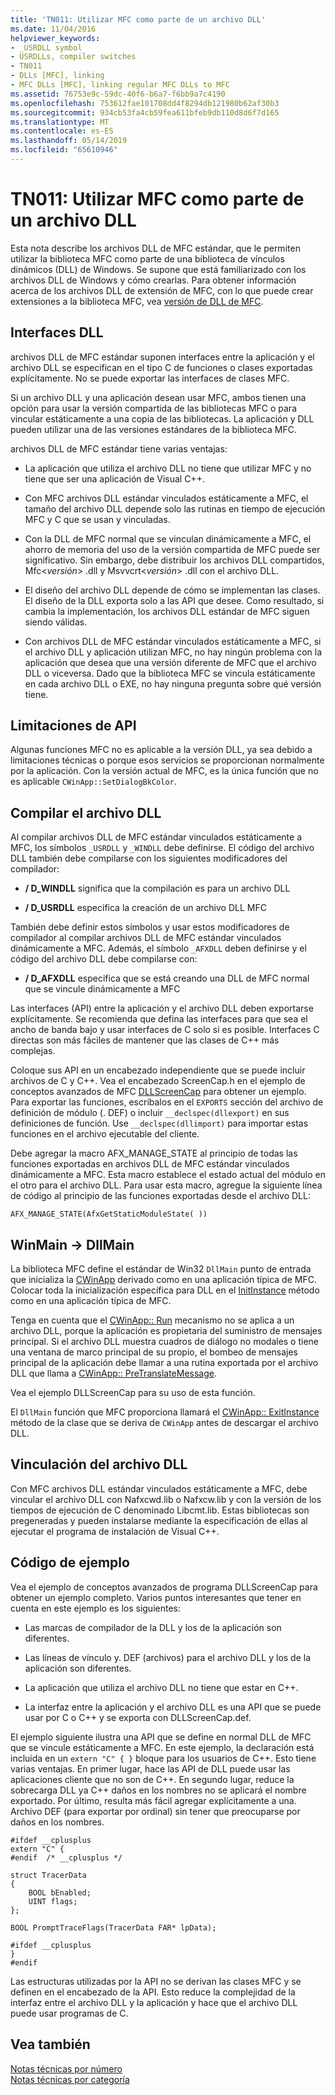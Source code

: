 ```yaml
---
title: 'TN011: Utilizar MFC como parte de un archivo DLL'
ms.date: 11/04/2016
helpviewer_keywords:
- _USRDLL symbol
- USRDLLs, compiler switches
- TN011
- DLLs [MFC], linking
- MFC DLLs [MFC], linking regular MFC DLLs to MFC
ms.assetid: 76753e9c-59dc-40f6-b6a7-f6bb9a7c4190
ms.openlocfilehash: 753612fae101708dd4f8294db121980b62af30b3
ms.sourcegitcommit: 934cb53fa4cb59fea611bfeb9db110d8d6f7d165
ms.translationtype: MT
ms.contentlocale: es-ES
ms.lasthandoff: 05/14/2019
ms.locfileid: "65610946"
---
```

# <a name="tn011-using-mfc-as-part-of-a-dll"></a>TN011: Utilizar MFC como parte de un archivo DLL

Esta nota describe los archivos DLL de MFC estándar, que le permiten utilizar la biblioteca MFC como parte de una biblioteca de vínculos dinámicos (DLL) de Windows. Se supone que está familiarizado con los archivos DLL de Windows y cómo crearlas. Para obtener información acerca de los archivos DLL de extensión de MFC, con lo que puede crear extensiones a la biblioteca MFC, vea [versión de DLL de MFC](../mfc/tn033-dll-version-of-mfc.md).

## <a name="dll-interfaces"></a>Interfaces DLL

archivos DLL de MFC estándar suponen interfaces entre la aplicación y el archivo DLL se especifican en el tipo C de funciones o clases exportadas explícitamente. No se puede exportar las interfaces de clases MFC.

Si un archivo DLL y una aplicación desean usar MFC, ambos tienen una opción para usar la versión compartida de las bibliotecas MFC o para vincular estáticamente a una copia de las bibliotecas. La aplicación y DLL pueden utilizar una de las versiones estándares de la biblioteca MFC.

archivos DLL de MFC estándar tiene varias ventajas:

- La aplicación que utiliza el archivo DLL no tiene que utilizar MFC y no tiene que ser una aplicación de Visual C++.

- Con MFC archivos DLL estándar vinculados estáticamente a MFC, el tamaño del archivo DLL depende solo las rutinas en tiempo de ejecución MFC y C que se usan y vinculadas.

- Con la DLL de MFC normal que se vinculan dinámicamente a MFC, el ahorro de memoria del uso de la versión compartida de MFC puede ser significativo. Sin embargo, debe distribuir los archivos DLL compartidos, Mfc\<*versión*> .dll y Msvvcrt\<*versión*> .dll con el archivo DLL.

- El diseño del archivo DLL depende de cómo se implementan las clases. El diseño de la DLL exporta solo a las API que desee. Como resultado, si cambia la implementación, los archivos DLL estándar de MFC siguen siendo válidas.

- Con archivos DLL de MFC estándar vinculados estáticamente a MFC, si el archivo DLL y aplicación utilizan MFC, no hay ningún problema con la aplicación que desea que una versión diferente de MFC que el archivo DLL o viceversa. Dado que la biblioteca MFC se vincula estáticamente en cada archivo DLL o EXE, no hay ninguna pregunta sobre qué versión tiene.

## <a name="api-limitations"></a>Limitaciones de API

Algunas funciones MFC no es aplicable a la versión DLL, ya sea debido a limitaciones técnicas o porque esos servicios se proporcionan normalmente por la aplicación. Con la versión actual de MFC, es la única función que no es aplicable `CWinApp::SetDialogBkColor`.

## <a name="building-your-dll"></a>Compilar el archivo DLL

Al compilar archivos DLL de MFC estándar vinculados estáticamente a MFC, los símbolos `_USRDLL` y `_WINDLL` debe definirse. El código del archivo DLL también debe compilarse con los siguientes modificadores del compilador:

- **/ D_WINDLL** significa que la compilación es para un archivo DLL

- **/ D_USRDLL** especifica la creación de un archivo DLL MFC

También debe definir estos símbolos y usar estos modificadores de compilador al compilar archivos DLL de MFC estándar vinculados dinámicamente a MFC. Además, el símbolo `_AFXDLL` deben definirse y el código del archivo DLL debe compilarse con:

- **/ D_AFXDLL** especifica que se está creando una DLL de MFC normal que se vincule dinámicamente a MFC

Las interfaces (API) entre la aplicación y el archivo DLL deben exportarse explícitamente. Se recomienda que defina las interfaces para que sea el ancho de banda bajo y usar interfaces de C solo si es posible. Interfaces C directas son más fáciles de mantener que las clases de C++ más complejas.

Coloque sus API en un encabezado independiente que se puede incluir archivos de C y C++. Vea el encabezado ScreenCap.h en el ejemplo de conceptos avanzados de MFC [DLLScreenCap](../overview/visual-cpp-samples.md) para obtener un ejemplo. Para exportar las funciones, escríbalos en el `EXPORTS` sección del archivo de definición de módulo (. DEF) o incluir `__declspec(dllexport)` en sus definiciones de función. Use `__declspec(dllimport)` para importar estas funciones en el archivo ejecutable del cliente.

Debe agregar la macro AFX_MANAGE_STATE al principio de todas las funciones exportadas en archivos DLL de MFC estándar vinculados dinámicamente a MFC. Esta macro establece el estado actual del módulo en el otro para el archivo DLL. Para usar esta macro, agregue la siguiente línea de código al principio de las funciones exportadas desde el archivo DLL:

`AFX_MANAGE_STATE(AfxGetStaticModuleState( ))`

## <a name="winmain---dllmain"></a>WinMain -> DllMain

La biblioteca MFC define el estándar de Win32 `DllMain` punto de entrada que inicializa la [CWinApp](../mfc/reference/cwinapp-class.md) derivado como en una aplicación típica de MFC. Colocar toda la inicialización específica para DLL en el [InitInstance](../mfc/reference/cwinapp-class.md#initinstance) método como en una aplicación típica de MFC.

Tenga en cuenta que el [CWinApp:: Run](../mfc/reference/cwinapp-class.md#run) mecanismo no se aplica a un archivo DLL, porque la aplicación es propietaria del suministro de mensajes principal. Si el archivo DLL muestra cuadros de diálogo no modales o tiene una ventana de marco principal de su propio, el bombeo de mensajes principal de la aplicación debe llamar a una rutina exportada por el archivo DLL que llama a [CWinApp:: PreTranslateMessage](../mfc/reference/cwinapp-class.md#pretranslatemessage).

Vea el ejemplo DLLScreenCap para su uso de esta función.

El `DllMain` función que MFC proporciona llamará el [CWinApp:: ExitInstance](../mfc/reference/cwinapp-class.md#exitinstance) método de la clase que se deriva de `CWinApp` antes de descargar el archivo DLL.

## <a name="linking-your-dll"></a>Vinculación del archivo DLL

Con MFC archivos DLL estándar vinculados estáticamente a MFC, debe vincular el archivo DLL con Nafxcwd.lib o Nafxcw.lib y con la versión de los tiempos de ejecución de C denominado Libcmt.lib. Estas bibliotecas son pregeneradas y pueden instalarse mediante la especificación de ellas al ejecutar el programa de instalación de Visual C++.

## <a name="sample-code"></a>Código de ejemplo

Vea el ejemplo de conceptos avanzados de programa DLLScreenCap para obtener un ejemplo completo. Varios puntos interesantes que tener en cuenta en este ejemplo es los siguientes:

- Las marcas de compilador de la DLL y los de la aplicación son diferentes.

- Las líneas de vínculo y. DEF (archivos) para el archivo DLL y los de la aplicación son diferentes.

- La aplicación que utiliza el archivo DLL no tiene que estar en C++.

- La interfaz entre la aplicación y el archivo DLL es una API que se puede usar por C o C++ y se exporta con DLLScreenCap.def.

El ejemplo siguiente ilustra una API que se define en normal DLL de MFC que se vincule estáticamente a MFC. En este ejemplo, la declaración está incluida en un `extern "C" { }` bloque para los usuarios de C++. Esto tiene varias ventajas. En primer lugar, hace las API de DLL puede usar las aplicaciones cliente que no son de C++. En segundo lugar, reduce la sobrecarga DLL ya C++ daños en los nombres no se aplicará el nombre exportado. Por último, resulta más fácil agregar explícitamente a una. Archivo DEF (para exportar por ordinal) sin tener que preocuparse por daños en los nombres.

```
#ifdef __cplusplus
extern "C" {
#endif  /* __cplusplus */

struct TracerData
{
    BOOL bEnabled;
    UINT flags;
};

BOOL PromptTraceFlags(TracerData FAR* lpData);

#ifdef __cplusplus
}
#endif
```

Las estructuras utilizadas por la API no se derivan las clases MFC y se definen en el encabezado de la API. Esto reduce la complejidad de la interfaz entre el archivo DLL y la aplicación y hace que el archivo DLL puede usar programas de C.

## <a name="see-also"></a>Vea también

[Notas técnicas por número](../mfc/technical-notes-by-number.md)<br/>
[Notas técnicas por categoría](../mfc/technical-notes-by-category.md)
